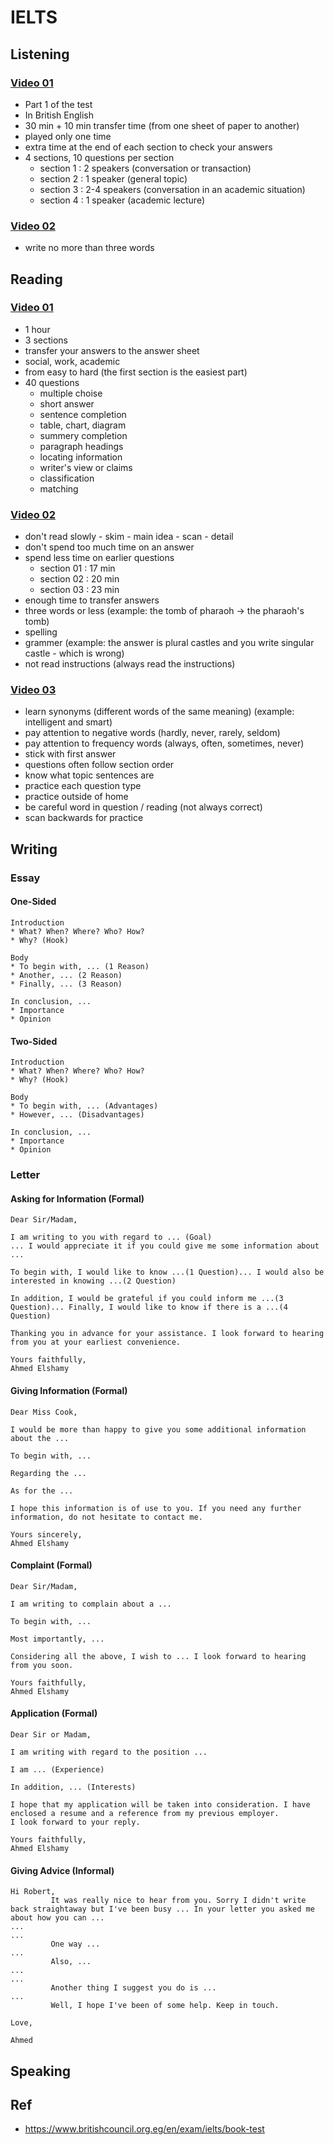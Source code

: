 # IELTS

## Listening

### [Video 01](https://www.youtube.com/watch?v=yTOqXLWpUmQ&list=PLaNNx1k0ao1v8I2C8DAxXOayC3dG00xtj&index=3)

* Part 1 of the test
* In British English
* 30 min + 10 min transfer time (from one sheet of paper to another)
* played only one time
* extra time at the end of each section to check your answers
* 4 sections, 10 questions per section
  * section 1 : 2 speakers (conversation or transaction)
  * section 2 : 1 speaker (general topic)
  * section 3 : 2-4 speakers (conversation in an academic situation)
  * section 4 : 1 speaker (academic lecture)

### [Video 02](https://www.youtube.com/watch?v=OualsHB1FqE&list=PLaNNx1k0ao1v8I2C8DAxXOayC3dG00xtj&index=4)

* write no more than three words

## Reading

### [Video 01](https://www.youtube.com/watch?v=As4e8dtqBrk&list=PLaNNx1k0ao1v8I2C8DAxXOayC3dG00xtj&index=11)

* 1 hour
* 3 sections
* transfer your answers to the answer sheet
* social, work, academic
* from easy to hard (the first section is the easiest part)
* 40 questions
   * multiple choise
   * short answer
   * sentence completion
   * table, chart, diagram
   * summery completion
   * paragraph headings
   * locating information
   * writer's view or claims
   * classification
   * matching

### [Video 02](https://www.youtube.com/watch?v=4PDgVEhfKso&list=PLaNNx1k0ao1v8I2C8DAxXOayC3dG00xtj&index=12)

* don't read slowly - skim - main idea - scan - detail
* don't spend too much time on an answer
* spend less time on earlier questions
   * section 01 : 17 min
   * section 02 : 20 min
   * section 03 : 23 min
* enough time to transfer answers
* three words or less (example: the tomb of pharaoh -> the pharaoh's tomb)
* spelling
* grammer (example: the answer is plural castles and you write singular castle - which is wrong)
* not read instructions (always read the instructions)

### [Video 03](https://www.youtube.com/watch?v=bbDliT5EN-w&list=PLaNNx1k0ao1v8I2C8DAxXOayC3dG00xtj&index=12)

* learn synonyms (different words of the same meaning) (example: intelligent and smart)
* pay attention to negative words (hardly, never, rarely, seldom)
* pay attention to frequency words (always, often, sometimes, never)
* stick with first answer
* questions often follow section order
* know what topic sentences are
* practice each question type
* practice outside of home
* be careful word in question / reading (not always correct)
* scan backwards for practice

## Writing

### Essay

#### One-Sided

```text
Introduction
* What? When? Where? Who? How?
* Why? (Hook)

Body
* To begin with, ... (1 Reason)
* Another, ... (2 Reason)
* Finally, ... (3 Reason)

In conclusion, ...
* Importance
* Opinion
```

#### Two-Sided

```text
Introduction
* What? When? Where? Who? How?
* Why? (Hook)

Body
* To begin with, ... (Advantages)
* However, ... (Disadvantages)

In conclusion, ...
* Importance
* Opinion
```

### Letter

#### Asking for Information (Formal)

```text
Dear Sir/Madam,

I am writing to you with regard to ... (Goal)
... I would appreciate it if you could give me some information about ...

To begin with, I would like to know ...(1 Question)... I would also be interested in knowing ...(2 Question)

In addition, I would be grateful if you could inform me ...(3 Question)... Finally, I would like to know if there is a ...(4 Question)

Thanking you in advance for your assistance. I look forward to hearing from you at your earliest convenience.

Yours faithfully,
Ahmed Elshamy
```

#### Giving Information (Formal)

```text
Dear Miss Cook,

I would be more than happy to give you some additional information about the ...

To begin with, ...

Regarding the ...

As for the ...

I hope this information is of use to you. If you need any further information, do not hesitate to contact me.

Yours sincerely,
Ahmed Elshamy
```

#### Complaint (Formal)

```text
Dear Sir/Madam,

I am writing to complain about a ...

To begin with, ...

Most importantly, ...

Considering all the above, I wish to ... I look forward to hearing from you soon.

Yours faithfully,
Ahmed Elshamy
```

#### Application (Formal)

```text
Dear Sir or Madam,

I am writing with regard to the position ...

I am ... (Experience)

In addition, ... (Interests)

I hope that my application will be taken into consideration. I have enclosed a resume and a reference from my previous employer.
I look forward to your reply.

Yours faithfully,
Ahmed Elshamy
```

#### Giving Advice (Informal)

```text
Hi Robert,
         It was really nice to hear from you. Sorry I didn't write back straightaway but I've been busy ... In your letter you asked me about how you can ...
...
...
         One way ...
...
         Also, ...
...
...
         Another thing I suggest you do is ...
...
         Well, I hope I've been of some help. Keep in touch.
                                                                      Love,
                                                                      Ahmed
```

## Speaking

## Ref
* https://www.britishcouncil.org.eg/en/exam/ielts/book-test
